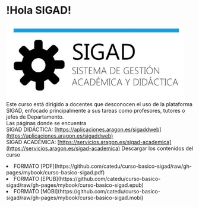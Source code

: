 # !Hola SIGAD!
![logo SIGAD](https://raw.githubusercontent.com/catedu/curso-basico-sigad/master/img/SIGAD.png)   
Este curso está dirigido a docentes que desconocen el uso de la plataforma SIGAD,  enfocado principalmente a sus tareas como profesores, tutores o jefes de Departamento.   
Las páginas donde se encuentra   
  SIGAD DIDÁCTICA: [https://aplicaciones.aragon.es/sigaddweb](https://aplicaciones.aragon.es/sigaddweb)  
  SIGAD ACADÉMICA: [https://servicios.aragon.es/sigad-academica](https://servicios.aragon.es/sigad-academica)
Descargar los contenidos del curso  
<li>FORMATO [PDF](https://github.com/catedu/curso-basico-sigad/raw/gh-pages/mybook/curso-basico-sigad.pdf)</li>
<li>FORMATO [EPUB](https://github.com/catedu/curso-basico-sigad/raw/gh-pages/mybook/curso-basico-sigad.epub)</li>
<li>FORMATO [MOBI](https://github.com/catedu/curso-basico-sigad/raw/gh-pages/mybook/curso-basico-sigad.mobi)</li>
